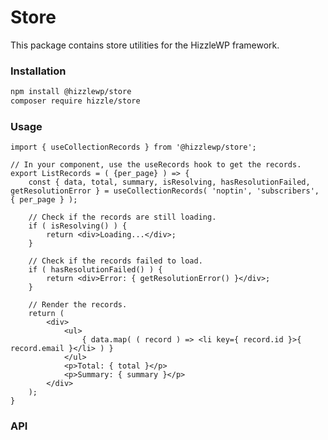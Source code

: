 # Store

This package contains store utilities for the HizzleWP framework.

### Installation

```bash
npm install @hizzlewp/store
composer require hizzle/store
```

### Usage

```tsx
import { useCollectionRecords } from '@hizzlewp/store';

// In your component, use the useRecords hook to get the records.
export ListRecords = ( {per_page} ) => {
    const { data, total, summary, isResolving, hasResolutionFailed, getResolutionError } = useCollectionRecords( 'noptin', 'subscribers', { per_page } );

    // Check if the records are still loading.
    if ( isResolving() ) {
        return <div>Loading...</div>;
    }

    // Check if the records failed to load.
    if ( hasResolutionFailed() ) {
        return <div>Error: { getResolutionError() }</div>;
    }

    // Render the records.
    return (
        <div>
            <ul>
                { data.map( ( record ) => <li key={ record.id }>{ record.email }</li> ) }
            </ul>
            <p>Total: { total }</p>
            <p>Summary: { summary }</p>
        </div>
    );
}
```

### API

<!-- START TOKEN(Autogenerated API docs) -->

<!-- END TOKEN(Autogenerated API docs) -->
